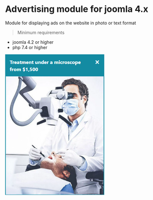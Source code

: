 
# Advertising module for joomla 4.x
Module for displaying ads on the website in photo or text format

> Minimum requirements

- joomla 4.2 or higher
- php 7.4  or higher


<img src="https://github.com/over-net/mod_advertising/blob/main/prev.png" />

